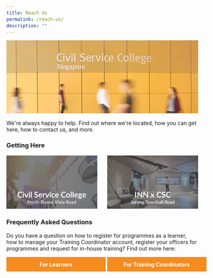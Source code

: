 ```yaml
---
title: Reach Us
permalink: /reach-us/
description: ""
---
```

<style>
.grid-container {
	display: grid;
	grid-template-columns: 1fr 1fr;
	grid-gap: 5%;
	}
	
.button {
	display: block;
	background-color: #F68B1F;
	border: 1px solid #F68B1F;
	border-radius: 0%;
	color:white !important;
	text-decoration: none !important; 
	padding: 0.7em;
	text-align: center;
	width: 100%;
	font-weight: bold;
	}
.button:hover {
	background-color:#9F2943;
	
	}
</style>

<img src="images/Reach%20Us/reach_us.jpg">
<p>We're always happy to help. Find out where we're located, how you can get here, how to contact us, and more.</p>

<h3>Getting Here</h3>
<div class="grid-container">

<div><img src="/images/Reach Us/GettingHere_CSC_BV.jpg"></div>
<div><img src="/images/Reach Us/GettingHere_CSC_INN.jpg"></div>

</div>

<h3>Frequently Asked Questions</h3>
<p>Do you have a question on how to register for programmes as a learner, how to manage your Training Coordinator account, register your officers for programmes and request for in-house training? Find out more here:</p>


<div class="grid-container">

<div><a class="button" href="">For Learners</a></div>
<div><a class="button" href="">For Training Coordinators</a></div>

</div>